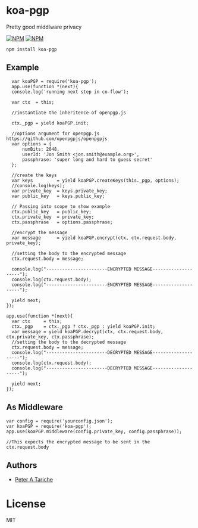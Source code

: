 # koa-pgp
  Pretty good middlware privacy 
  
[![NPM](https://nodei.co/npm/koa-pgp.png?downloads=true&downloadRank=true&stars=true)](https://nodei.co/npm/koa-pgp/) [![NPM](https://nodei.co/npm-dl/koa-pgp.png?months=6&height=3)](https://nodei.co/npm/koa-pgp/)


    npm install koa-pgp

## Example
      var koaPGP = require('koa-pgp');
      app.use(function *(next){
      console.log('running next step in co-flow');
    
      var ctx  = this;
    
      //instantiate the inheritence of openpgp.js
    
      ctx._pgp = yield koaPGP.init;
    
      //options argument for openpgp.js https://github.com/openpgpjs/openpgpjs
      var options = {
          numBits: 2048,
          userId: 'Jon Smith <jon.smith@example.org>',
          passphrase: 'super long and hard to guess secret'
      };
    
      //create the keys
      var keys         = yield koaPGP.createKeys(this._pgp, options);
      //console.log(keys);
      var private_key  = keys.private_key;
      var public_key   = keys.public_key;
    
      // Passing into scope to show example
      ctx.public_key   = public_key;
      ctx.private_key  = private_key;
      ctx.passphrase   = options.passphrase;
    
      //encrypt the message
      var message      = yield koaPGP.encrypt(ctx, ctx.request.body, private_key);
    
      //setting the body to the encrypted message
      ctx.request.body = message;
    
      console.log("-----------------------ENCRYPTED MESSAGE--------------------");
      console.log(ctx.request.body);
      console.log("-----------------------ENCRYPTED MESSAGE--------------------");
    
      yield next;
    });
    
    app.use(function *(next){
      var ctx     = this;
      ctx._pgp    = ctx._pgp ? ctx._pgp : yield koaPGP.init;
      var message = yield koaPGP.decrypt(ctx, ctx.request.body, ctx.private_key, ctx.passphrase);
      //setting the body to the decrypted message
      ctx.request.body = message;
      console.log("-----------------------DECRYPTED MESSAGE--------------------");
      console.log(ctx.request.body);
      console.log("-----------------------DECRYPTED MESSAGE--------------------");
    
      yield next;
    });

## As Middleware
    var config = require('yourconfig.json');
    var koaPGP = require('koa-pgp');
    app.use(koaPGP.middleware(config.private_key, config.passphrase));
    
    //This expects the encrypted message to be sent in the ctx.request.body
  
## Authors

  - [Peter A Tariche](https://github.com/ptariche)

# License

  MIT

